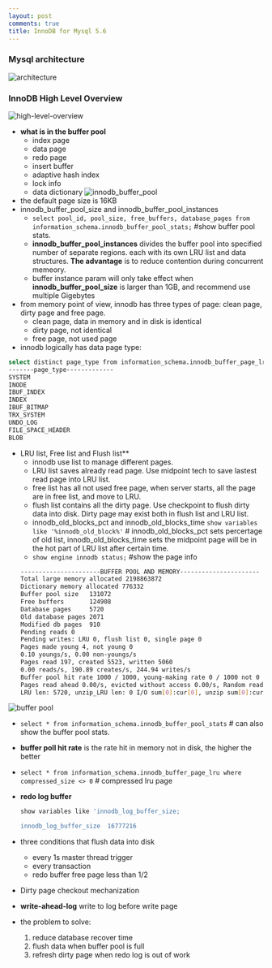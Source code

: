 ```yaml
---
layout: post
comments: true
title: InnoDB for Mysql 5.6
---
```


### Mysql architecture
![architecture](http://p0iombi30.bkt.clouddn.com/Custom-engine-overview.png)


### InnoDB High Level Overview
![high-level-overview](http://p0iombi30.bkt.clouddn.com/innodbHigh-level%20Overview.png)
- **what is in the buffer pool**
  - index page 
  - data page
  - redo page
  - insert buffer
  - adaptive hash index
  - lock info
  - data dictionary
![innodb_buffer_pool](http://p0iombi30.bkt.clouddn.com/innodb%20buffer%20pool%202017-12-08%201.46.27.png)
- the default page size is 16KB
- innodb_buffer_pool_size and innodb_buffer_pool_instances
  - ```select pool_id, pool_size, free_buffers, database_pages from information_schema.innodb_buffer_pool_stats;``` #show buffer pool stats.
  - **innodb_buffer_pool_instances** divides the buffer pool into specified number of separate regions. each with its own LRU list and data structures. **The advantage** is to reduce contention during concurrent memeory.
  - buffer instance param will only take effect when **innodb_buffer_pool_size** is larger than 1GB, and recommend use multiple Gigebytes 
- from memory point of view, innodb has three types of page: clean page, dirty page and free page.
  - clean page, data in memory and in disk is identical
  - dirty page, not identical
  - free page, not used page
- innodb logically has data page type: 
```bash
select distinct page_type from information_schema.innodb_buffer_page_lru where;
-------page_type-------------
SYSTEM
INODE
IBUF_INDEX
INDEX
IBUF_BITMAP
TRX_SYSTEM
UNDO_LOG
FILE_SPACE_HEADER
BLOB
```
- LRU list, Free list and Flush list**
  - innodb use list to manage different pages.
  - LRU list saves already read page. Use midpoint tech to save lastest read page into LRU list. 
  - free list has all not used free page, when server starts, all the page are in free list, and move to LRU.
  - flush list contains all the dirty page. Use checkpoint to flush dirty data into disk. Dirty page may exist both in flush list and LRU list.
  - innodb_old_blocks_pct and innodb_old_blocks_time 
  ```show variables like '%innodb_old_block%'``` # innodb_old_blocks_pct sets percertage of old list, innodb_old_blocks_time sets the midpoint page will be in the hot part of LRU list after certain time.
  - ```show engine innodb status;``` #show the page info 
  ``` bash
  ----------------------BUFFER POOL AND MEMORY----------------------
  Total large memory allocated 2198863872
  Dictionary memory allocated 776332
  Buffer pool size   131072
  Free buffers       124908
  Database pages     5720
  Old database pages 2071
  Modified db pages  910
  Pending reads 0
  Pending writes: LRU 0, flush list 0, single page 0
  Pages made young 4, not young 0
  0.10 youngs/s, 0.00 non-youngs/s
  Pages read 197, created 5523, written 5060
  0.00 reads/s, 190.89 creates/s, 244.94 writes/s
  Buffer pool hit rate 1000 / 1000, young-making rate 0 / 1000 not 0 / 1000
  Pages read ahead 0.00/s, evicted without access 0.00/s, Random read ahead 0.00/s
  LRU len: 5720, unzip_LRU len: 0 I/O sum[0]:cur[0], unzip sum[0]:cur[0]
  ```
![buffer pool](http://p0iombi30.bkt.clouddn.com/mysql%20innodb%20buffer%20pool%20metrics.png)
  - ```select * from information_schema.innodb_buffer_pool_stats``` # can also show the buffer pool stats.
  - **buffer poll hit rate** is the rate hit in memory not in disk, the higher the better
  - ```select * from information_schema.innodb_buffer_page_lru where compressed_size <> 0``` # compressed lru page
 - **redo log buffer**
    ```bash
    show variables like 'innodb_log_buffer_size;
    
    innodb_log_buffer_size	16777216
    ```
 - three conditions that flush data into disk
   - every 1s master thread trigger
   - every transaction
   - redo buffer free page less than 1/2
  
 - Dirty page checkout mechanization
  - **write-ahead-log** write to log before write page
  - the problem to solve:
    1. reduce database recover time
    2. flush data when buffer pool is full
    3. refresh dirty page when redo log is out of work
    
